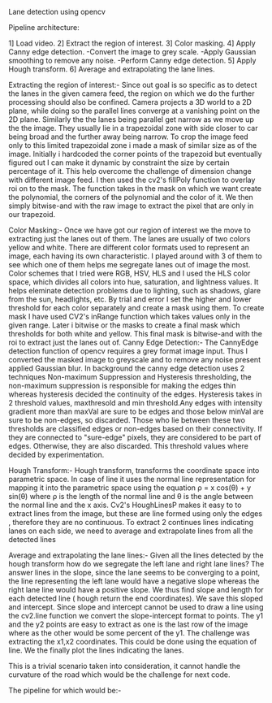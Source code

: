 Lane detection using opencv

Pipeline architecture:

1] Load video.
2] Extract the region of interest.
3] Color masking. 
4] Apply Canny edge detection.
    -Convert the image to grey scale.
    -Apply Gaussian smoothing to remove any noise.
    -Perform Canny edge detection.
5] Apply Hough transform.
6] Average and extrapolating the lane lines.

Extracting the region of interest:- 
  Since out goal is so specific as to detect the lanes in the given camera feed, the region on which we do the further processing should also be confined. Camera projects a 3D world to a 2D plane, while doing so the parallel lines converge at a vanishing point on the 2D plane. Similarly the the lanes being parallel get narrow as we move up the the image. They usually lie in a trapezoidal zone with side closer to car being broad and the further away being narrow. To crop the image feed only to this limited trapezoidal zone i made a mask of similar size as of the image. Initially i hardcoded the corner points of the trapezoid but eventually figured out I can make it dynamic by constraint the size by certain percentage of it. This help overcome the challenge of dimension change with different image feed. I then used the cv2's fillPoly function to overlay roi on to the mask. The function takes in the mask on which we want create the polynomial, the corners of the polynomial and the color of it. We then simply bitwise-and with the raw image to extract the pixel that are only in our trapezoid.
  
Color Masking:-
  Once we have got our region of interest we the move to extracting just the lanes out of them. The lanes are usually of two colors yellow and white. There are different color formats used to represent an image, each having its own characteristic. I played around with 3 of them to see which one of them helps me segregate lanes out of image the most. Color schemes that I tried were RGB, HSV, HLS and I used the HLS color space, which divides all colors into hue, saturation, and lightness values. It helps eleminate detection problems due to lighting, such as shadows, glare from the sun, headlights, etc. By trial and error I set the higher and lower threshold for each color separately and create a mask using them. To create mask I have used CV2's inRange function which takes values only in the given range. Later i bitwise or the masks to create a final mask which thresholds for both white and yellow. This final mask is bitwise-and with the roi to extract just the lanes out of.
Canny Edge Detection:- The CannyEdge detection function of opencv requires a grey format image input. Thus I converted the masked image to greyscale and to remove any noise present applied Gaussian blur. In background the canny edge detection uses 2 techniques Non-maximum Suppression and Hysteresis thresholding, the non-maximum suppression is responsible for making the edges thin whereas hysteresis decided the continuity of the edges. Hysteresis takes in 2 threshold values, maxthresold and min threshold.Any edges with intensity gradient more than maxVal are sure to be edges and those below minVal are sure to be non-edges, so discarded. Those who lie between these two thresholds are classified edges or non-edges based on their connectivity. If they are connected to "sure-edge" pixels, they are considered to be part of edges. Otherwise, they are also discarded. This threshold values where decided by experimentation.

Hough Transform:- 
  Hough transform, transforms the coordinate space into parametric space. In case of line it uses the normal line representation for mapping it into the parametric space using the equation ρ = x cos(θ) + y sin(θ) where ρ is the length of the normal line and θ is the angle between the normal line and the x axis. Cv2's HoughLinesP makes it easy to to extract lines from the image, but these are line formed using only the edges , therefore they are no continuous. To extract 2 continues lines indicating lanes on each side, we need to average and extrapolate lines from all the detected lines
  
Average and extrapolating the lane lines:- 
  Given all the lines detected by the hough transform how do we segregate the left lane and right lane lines? The answer lines in the slope, since the lane seems to be converging to a point, the line representing the left lane would have a negative slope whereas the right lane line would have a positive slope. We thus find slope and length for each detected line ( hough return the end coordinates). We save this sloped and intercept. Since slope and intercept cannot be used to draw a line using the cv2.line function we convert the slope-intercept format to points. The y1 and the y2 points are easy to extract as one is the last row of the image where as the other would be some percent of the y1. The challenge was extracting the x1,x2 coordinates. This could be done using the equation of line. We the finally plot the lines indicating the lanes.

This is a trivial scenario taken into consideration, it cannot handle the curvature of the road which would be the challenge for next code.

The pipeline for which would be:-
